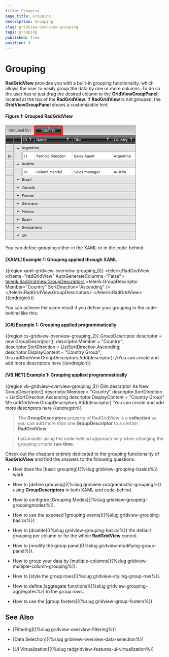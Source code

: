 ```yaml
---
title: Grouping
page_title: Grouping
description: Grouping
slug: gridview-overview-grouping
tags: grouping
published: True
position: 3
---
```


# Grouping

__RadGridView__ provides you with a built-in grouping functionality, which allows the user to easily group the data by one or more columns. To do so the user has to just drag the desired column to the __GridViewGroupPanel__, located at the top of the __RadGridView__. If __RadGridView__ is not grouped, the __GridViewGroupPanel__ shows a customizable hint.

#### **Figure 1: Grouped RadGridView**

![grouped radgridview](images/RadGridView_FunctionalOverview_Grouping_1.png)

You can define grouping either in the XAML or in the code-behind.

#### __[XAML] Example 1: Grouping applied through XAML__

{{region xaml-gridview-overview-grouping_0}}
	<telerik:RadGridView x:Name="radGridView"
	                AutoGenerateColumns="False">
	    <telerik:RadGridView.GroupDescriptors>
	        <telerik:GroupDescriptor Member="Country"
	                            SortDirection="Ascending" />
	        <!--You can add more group descriptors here-->
	    </telerik:RadGridView.GroupDescriptors>
	</telerik:RadGridView>
{{endregion}}

You can achieve the same result if you define your grouping in the code-behind like this:

#### __[C#] Example 1: Grouping applied programmatically__

{{region cs-gridview-overview-grouping_2}}
	GroupDescriptor descriptor = new GroupDescriptor();
	descriptor.Member = "Country";
	descriptor.SortDirection = ListSortDirection.Ascending;
	descriptor.DisplayContent = "Country Group";
	this.radGridView.GroupDescriptors.Add(descriptor);
	//You can create and add more descriptors here
{{endregion}}


#### __[VB.NET] Example 1: Grouping applied programmatically__

{{region vb-gridview-overview-grouping_3}}
	Dim descriptor As New GroupDescriptor()
	descriptor.Member = "Country"
	descriptor.SortDirection = ListSortDirection.Ascending
	descriptor.DisplayContent = "Country Group"
	Me.radGridView.GroupDescriptors.Add(descriptor)
	'You can create and add more descriptors here
{{endregion}}


>Тhe __GroupDescriptors__ property of RadGridView is a __collection__ so you can add more than one __GroupDescriptor__ to a certain __RadGridView__.

>tipConsider using the code-behind approach only when changing the grouping criteria __run-time__.

Check out the chapters entirely dedicated to the grouping functionality of __RadGridView__ and find the answers to the following questions:

* How does the [basic grouping]({%slug gridview-grouping-basics%}) work.

* How to [define grouping]({%slug gridview-programmatic-grouping%}) using __GroupDescriptors__ in both XAML and code-behind.

* How to configure [Grouping Modes]({%slug gridview-grouping-groupingmodes%}).

* How to use the exposed [grouping events]({%slug gridview-grouping-basics%}).

* How to [disable]({%slug gridview-grouping-basics%}) the default grouping per column or for the whole __RadGridView__ control.

* How to [modify the group panel]({%slug gridview-modifying-group-panel%}).

* How to group your data by [multiple-columns]({%slug gridview-multiple-column-grouping%}).

* How to [style the group rows]({%slug gridview-styling-group-row%}).

* How to define [aggregate functions]({%slug gridview-grouping-aggregates%}) to the group rows.

* How to use the [group footers]({%slug gridview-group-footers%}).

## See Also
 
 * [Filtering]({%slug gridview-overview-filtering%})

 * [Data Selection]({%slug gridview-overview-data-selection%})

 * [UI Virtualization]({%slug radgridview-features-ui-virtualization%})
